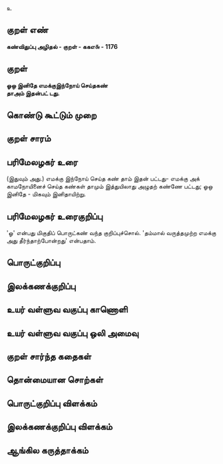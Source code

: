 உ

## குறள் எண் 

**கண்விதுப்பு அழிதல் - குறள் - ககஎ௬ - 1176**

## குறள் 

**ஓஒ இனிதே எமக்குஇந்நோய் செய்தகண்  
தாஅம் இதன்பட் டது.**

## கொண்டு கூட்டும் முறை


## குறள் சாரம் 


## பரிமேலழகர் உரை

(இதுவும் அது.) எமக்கு இந்நோய் செய்த கண் தாம் இதன் பட்டது- எமக்கு அக் காமநோயினைச் செய்த கண்கள் தாமும் இத்துயிலாது அழுதற் கண்ணே பட்டது; ஓஒ இனிதே - மிகவும் இனிதாயிற்று.

## பரிமேலழகர் உரைகுறிப்பு   

'ஓ' என்பது மிகுதிப் பொருட்கண் வந்த குறிப்புச்சொல். 'தம்மால் வருத்தமுற்ற எமக்கு அது தீர்ந்தாற்போன்றது' என்பதாம். 

## பொருட்குறிப்பு 


## இலக்கணக்குறிப்பு  


## உயர் வள்ளுவ வகுப்பு காணொளி


## உயர் வள்ளுவ வகுப்பு ஒலி அமைவு 

 
## குறள் சார்ந்த கதைகள் 


## தொன்மையான சொற்கள்


## பொருட்குறிப்பு விளக்கம்


## இலக்கணக்குறிப்பு விளக்கம்


## ஆங்கில கருத்தாக்கம் 


